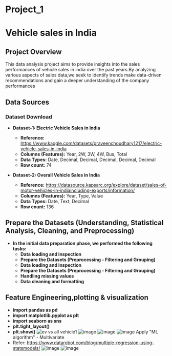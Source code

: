 # Project_1
# Vehicle sales in India
## Project Overview
This data analysis project aims to provide insights into the sales performances of vehicle sales in india over the past years.By analyzing various aspects of sales data,we seek to identify trends make data-driven recommendations and gain a deeper understanding of the company performances
## Data Sources
### **Dataset Download**
- **Dataset-1: Electric Vehicle Sales in India**
    - **Reference:** https://www.kaggle.com/datasets/praveenchoudhary1217/electric-vehicle-sales-in-india
    - **Columns (Features):** Year, 2W, 3W, 4W, Bus, Total
    - **Data Types:** Date, Decimal, Decimal, Decimal, Decimal, Decimal
    - **Row count:** 74

- **Dataset-2: Overall Vehicle Sales in India**
    - **Reference:** https://datasource.kapsarc.org/explore/dataset/sales-of-motor-vehicles-in-indiaincluding-exports/information/
    - **Columns (Features):** Year, Type, Value
    - **Data Types:** Date, Text, Decimal
    - **Row count:** 136

## **Prepare the Datasets (Understanding, Statistical Analysis, Cleaning, and Preprocessing)**
- **In the initial data preparation phase, we performed the following tasks:**
    - **Data loading and inspection**
    - **Prepare the Datasets (Preprocessing - Filtering and Grouping)**
    - **Data loading and inspection**
    - **Prepare the Datasets (Preprocessing - Filtering and Grouping)**
    - **Handling missing values**
    - **Data cleaning and formatting**
## Feature Engineering,plotting & visualization
  - **import pandas as pd**
  - **import matplotlib.pyplot as plt**
  - **import seaborn as sns**
  - **plt.tight_layout()**
  - **plt.show()**
![ev vs all vehicle1](https://github.com/user-attachments/assets/d24ba4f1-306c-42fb-8dfb-6bdad77e22e5)
![image](https://github.com/user-attachments/assets/73130f49-797d-4e82-a648-7f3cd97d7195)
![image](https://github.com/user-attachments/assets/f2c2ee61-72d5-48fe-891b-6399f43a755e)
![image](https://github.com/user-attachments/assets/761e14f1-8832-4bd7-b2a0-bb358542fbb9)
Apply "ML algorithm" - Multivariate
- Refer: https://www.datarobot.com/blog/multiple-regression-using-statsmodels/
  ![image](https://github.com/user-attachments/assets/bdee3580-d5cf-42dc-a870-445e3a08f922)
  ![image](https://github.com/user-attachments/assets/daaf9413-6077-4e33-bce5-279f29df9dcc)

    







